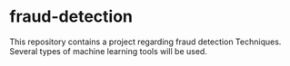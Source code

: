 # fraud-detection

This repository contains a project regarding fraud detection Techniques. Several types of machine learning tools will be used.
